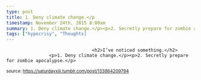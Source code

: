 ```yaml
---
type: post
title: 1. Deny climate change.</p
timestamp: November 24th, 2015 8:00am
summary: 1. Deny climate change.</p><p>2. Secretly prepare for zombie apocalypse.
tags: ["hypocrisy", "Thoughts]
---
```


                
                
                                    <h2>I’ve noticed something.</h2>
                    <p>1. Deny climate change.</p><p>2. Secretly prepare for zombie apocalypse.</p>
                
                
                
                
                
                
                                
<small>source: https://saturdayxiii.tumblr.com/post/133864209794</small>